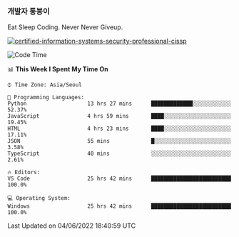 ### 개발자 통붕이
Eat Sleep Coding.
Never Never Giveup.

[![certified-information-systems-security-professional-cissp](https://user-images.githubusercontent.com/44606727/157613689-acd84ec6-5f8f-4e79-89d9-a8d51f033634.png)](https://www.credly.com/badges/f394a010-85a0-450b-9136-8043af01d71c/public_url)

<!--START_SECTION:waka-->
![Code Time](http://img.shields.io/badge/Code%20Time-0%20secs-blue)

📊 **This Week I Spent My Time On** 

```text
⌚︎ Time Zone: Asia/Seoul

💬 Programming Languages: 
Python                   13 hrs 27 mins      █████████████░░░░░░░░░░░░   52.37% 
JavaScript               4 hrs 59 mins       ████░░░░░░░░░░░░░░░░░░░░░   19.45% 
HTML                     4 hrs 23 mins       ████░░░░░░░░░░░░░░░░░░░░░   17.11% 
JSON                     55 mins             █░░░░░░░░░░░░░░░░░░░░░░░░   3.58% 
TypeScript               40 mins             ░░░░░░░░░░░░░░░░░░░░░░░░░   2.61%

🔥 Editors: 
VS Code                  25 hrs 42 mins      █████████████████████████   100.0%

💻 Operating System: 
Windows                  25 hrs 42 mins      █████████████████████████   100.0%

```


 Last Updated on 04/06/2022 18:40:59 UTC
<!--END_SECTION:waka-->
